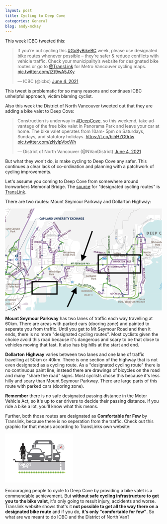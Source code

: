 ```yaml
---
layout: post
title: Cycling to Deep Cove
categories: General
blog: andy-mckay
---
```


This week ICBC tweeted this:

<blockquote class="twitter-tweet"><p lang="en" dir="ltr">If you’re out cycling this <a href="https://twitter.com/hashtag/GoByBikeBC?src=hash&amp;ref_src=twsrc%5Etfw">#GoByBikeBC</a> week, please use designated bike routes whenever possible – they’re safer &amp; reduce conflicts with vehicle traffic. Check your municipality’s website for designated bike routes or go to <a href="https://twitter.com/TransLink?ref_src=twsrc%5Etfw">@TransLink</a> for Metro Vancouver cycling maps. <a href="https://t.co/tZt9wA5JXy">pic.twitter.com/tZt9wA5JXy</a></p>&mdash; ICBC (@icbc) <a href="https://twitter.com/icbc/status/1400873754608209926?ref_src=twsrc%5Etfw">June 4, 2021</a></blockquote> <script async src="https://platform.twitter.com/widgets.js" charset="utf-8"></script> 

This tweet is problematic for so many reasons and continues ICBC unhelpful approach,  victim blaming cyclist.

Also this week the District of North Vancouver tweeted out that they are adding a bike valet to Deep Cove:

<blockquote class="twitter-tweet"><p lang="en" dir="ltr">Construction is underway in <a href="https://twitter.com/hashtag/DeepCove?src=hash&amp;ref_src=twsrc%5Etfw">#DeepCove</a>, so this weekend, take advantage of the free bike valet in Panorama Park and leave your car at home. The bike valet operates from 10am- 5pm on Saturdays, Sundays, and statutory holidays. <a href="https://t.co/bihHZG0rlw">https://t.co/bihHZG0rlw</a> <a href="https://t.co/zNylpVbcWh">pic.twitter.com/zNylpVbcWh</a></p>&mdash; District of North Vancouver (@NVanDistrict) <a href="https://twitter.com/NVanDistrict/status/1400861567168745472?ref_src=twsrc%5Etfw">June 4, 2021</a></blockquote> <script async src="https://platform.twitter.com/widgets.js" charset="utf-8"></script> 

But what they won't do, is make cycling to Deep Cove any safer. This continues a clear lack of co-ordination and planning with a patchwork of cycling improvements.

Let's assume you coming to Deep Cove from somewhere around Ironworkers Memorial Bridge. The [source](https://www.translink.ca/-/media/translink/documents/rider-guide/cycling/local-area-maps/pack_tl-cyclemaps_northshore.pdf) for "designated cycling routes" is [TransLink](https://www.translink.ca/rider-guide/cycling-in-metro-vancouver#metro-vancouver-cycling-maps).

There are two routes: Mount Seymour Parkway and Dollarton Highway:

<img src="/files/designated-bike-routes.png" />

**Mount Seymour Parkway** has two lanes of traffic each way travelling at 60km. There are areas with parked cars (dooring zone) and painted to seperate you from traffic. Until you get to Mt Seymour Road and then it ends, there is no more "designated cycling routes". Most cyclists given the choice avoid this road because it's dangerous and scary to be that close to vehicles moving that fast. It also has big hills at the start and end.

**Dollarton Highway** varies between two lanes and one lane of traffic travelling at 50km or 40km. There is one section of the highway that is not even designated as a cycling route. As a "designated cycling route" there is no continuous paint line, instead there are drawings of bicycles on the road and many "share the road" signs. Most cyclists chose this because it's less hilly and scary than Mount Seymour Parkway. There are large parts of this route with parked cars (dooring zone).

**Remember** there is no safe designated passing distance in the Motor Vehicle Act, so it's up to car drivers to decide their passing distance. If you ride a bike a lot, you'll know what this means.

Further, both those routes are designated as **Comfortable for Few** by Translink, because there is no seperation from the traffic. Check out this graphic for that means according to TransLinks own website:

<img src="/files/comfortable-for-few.png" />

Encouraging people to cycle to Deep Cove by providing a bike valet is a commendable achievement. But **without safe cycling infrastructure to get you to the bike valet**, it's only going to result injury, accidents and worse. Translink website shows that's it **not possible to get all the way there on a designated bike route** and if you do, **it's only "comfortable for few"**. So what are we meant to do ICBC and the District of North Van?
